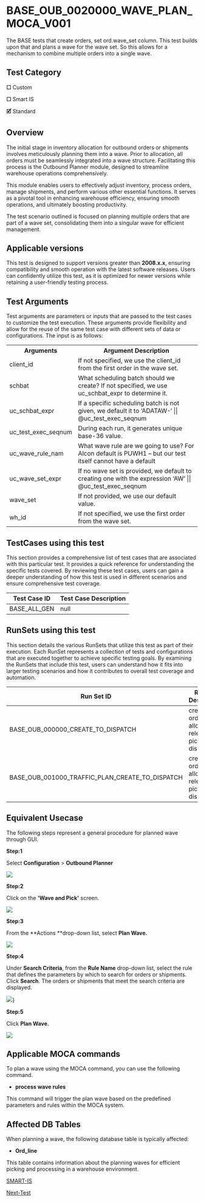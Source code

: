 # **BASE_OUB_0020000_WAVE_PLAN_MOCA_V001**


<!-- SMART_DOC_GEN_TEST_DESCR - Start -->
The BASE tests that create orders, set ord.wave_set column.  This test builds upon that and plans a wave for the wave set.  So this allows for a mechanism to combine multiple orders into a single wave.
<!-- SMART_DOC_GEN_TEST_DESCR - End -->

## **Test Category**

**☐** Custom

**☐** Smart IS

**🗹** Standard

## **Overview**
The initial stage in inventory allocation for outbound orders or
shipments involves meticulously planning them into a wave. Prior to
allocation, all orders must be seamlessly integrated into a wave
structure. Facilitating this process is the Outbound Planner module,
designed to streamline warehouse operations comprehensively.

This module enables users to effectively adjust inventory, process
orders, manage shipments, and perform various other essential functions.
It serves as a pivotal tool in enhancing warehouse efficiency, ensuring
smooth operations, and ultimately boosting productivity.

The test scenario outlined is focused on planning multiple orders that
are part of a wave set, consolidating them into a singular wave for
efficient management.

## **Applicable versions**

This test is designed to support versions greater than **2008.x.x**,
ensuring compatibility and smooth operation with the latest software
releases. Users can confidently utilize this test, as it is optimized
for newer versions while retaining a user-friendly testing process.


## **Test Arguments**

Test arguments are parameters or inputs that are passed to the test
cases to customize the test execution. These arguments provide
flexibility and allow for the reuse of the same test case with different
sets of data or configurations. The input is as follows:


<!-- SMART_DOC_GEN_TEST_ARG - Start -->
<table>
<tr><th>Arguments</th><th>Argument Description</th></tr>
<tr><td>client_id</td><td>If not specified, we use the client_id from the first order in the wave set.</td></tr>
<tr><td>schbat</td><td>What scheduling batch should we create? If not specified, we use uc_schbat_expr to determine it.</td></tr>
<tr><td>uc_schbat_expr</td><td>If a specific scheduling batch is not given, we default it to ‘ADATAW-‘ || @uc_test_exec_seqnum</td></tr>
<tr><td>uc_test_exec_seqnum</td><td>During each run, it generates unique base-36 value.</td></tr>
<tr><td>uc_wave_rule_nam</td><td>What wave rule are we going to use? For Alcon default is PUWH1 – but our test itself cannot have a default</td></tr>
<tr><td>uc_wave_set_expr</td><td>If no wave set is provided, we default to creating one with the expression ‘AW’ || @uc_test_exec_seqnum</td></tr>
<tr><td>wave_set</td><td>If not provided, we use our default value.</td></tr>
<tr><td>wh_id</td><td>If not specified, we use the first order from the wave set.</td></tr>
</table>
<!-- SMART_DOC_GEN_TEST_ARG - End -->

## **TestCases using this test**

This section provides a comprehensive list of test cases that are associated with this particular test. It provides a quick reference for understanding the specific tests covered. By reviewing these test cases, users can gain a deeper understanding of how this test is used in different scenarios and ensure comprehensive test coverage.


<!-- SMART_DOC_GEN_TEST_CASE_USING_THIS - Start -->
| Test Case ID | Test Case Description |
| ------------ | --------------------- |
| BASE_ALL_GEN | null |

<!-- SMART_DOC_GEN_TEST_CASE_USING_THIS - End -->

## **RunSets using this test**

This section details the various RunSets that utilize this test as part of their execution. Each RunSet represents a collection of tests and configurations that are executed together to achieve specific testing goals. By examining the RunSets that include this test, users can understand how it fits into larger testing scenarios and how it contributes to overall test coverage and automation.


<!-- SMART_DOC_GEN_RUN_SET_USING_THIS - Start -->
| Run Set ID | Run Set Description |
| ---------- | ------------------- |
| BASE_OUB_000000_CREATE_TO_DISPATCH | create order, plan, allocate, release, pick, dispatch |
| BASE_OUB_001000_TRAFFIC_PLAN_CREATE_TO_DISPATCH | create order, plan, allocate, release, pick, dispatch |

<!-- SMART_DOC_GEN_RUN_SET_USING_THIS - End -->

## **Equivalent Usecase**

The following steps represent a general procedure for planned wave
through GUI.

**Step:1**

Select **Configuration** > **Outbound Planner**

![](BASE_OUB_0020000_WAVE_PLAN_MOCA_V001/image1.png)

**Step:2**

Click on the **\'Wave and Pick\'** screen.

![](BASE_OUB_0020000_WAVE_PLAN_MOCA_V001/image2.png)

**Step:3**

From the **Actions **drop-down list, select **Plan Wave.**

![](BASE_OUB_0020000_WAVE_PLAN_MOCA_V001/image3.png)

**Step:4**

Under **Search Criteria**, from the **Rule Name** drop-down list, select
the rule that defines the parameters by which to search for orders or
shipments. Click **Search**. The orders or shipments that meet the
search criteria are displayed.

![](BASE_OUB_0020000_WAVE_PLAN_MOCA_V001/image4.png)}

**Step:5**

Click **Plan Wave.**

![](BASE_OUB_0020000_WAVE_PLAN_MOCA_V001/image5.png)

## **Applicable MOCA commands**

To plan a wave using the MOCA command, you can use the following
command.

-  **process wave rules**

This command will trigger the plan wave based on the predefined
parameters and rules within the MOCA system.

## **Affected DB Tables**
When planning a wave, the following database table is typically
affected:

-   **Ord_line**

This table contains information about the planning waves for efficient
picking and processing in a warehouse environment.


[SMART-IS](https://www.smart-is.pk) 

[Next-Test](/tests_docs/BASE_OUB_0030000_WAVE_ALLOC_MOCA_V001.md)

